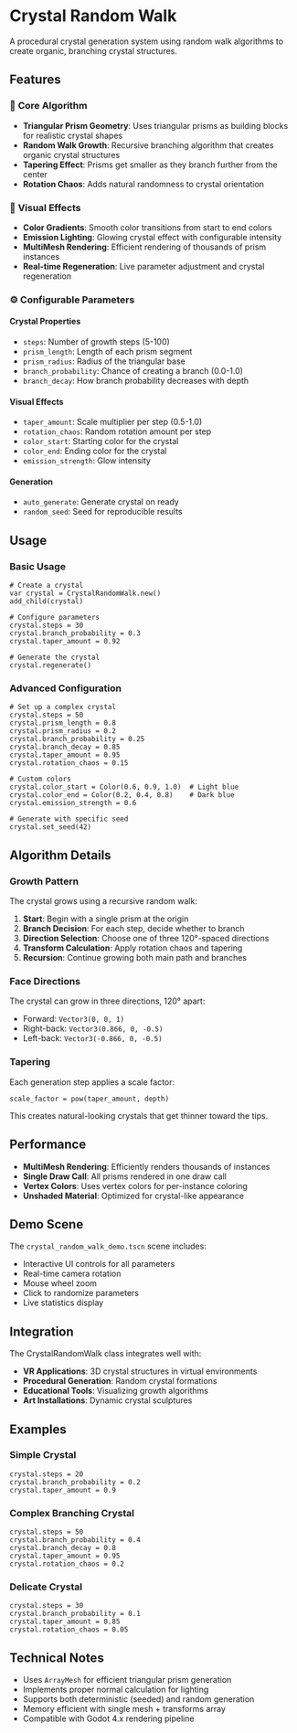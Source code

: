 # Crystal Random Walk

A procedural crystal generation system using random walk algorithms to create organic, branching crystal structures.

## Features

### 🎯 **Core Algorithm**
- **Triangular Prism Geometry**: Uses triangular prisms as building blocks for realistic crystal shapes
- **Random Walk Growth**: Recursive branching algorithm that creates organic crystal structures
- **Tapering Effect**: Prisms get smaller as they branch further from the center
- **Rotation Chaos**: Adds natural randomness to crystal orientation

### 🎨 **Visual Effects**
- **Color Gradients**: Smooth color transitions from start to end colors
- **Emission Lighting**: Glowing crystal effect with configurable intensity
- **MultiMesh Rendering**: Efficient rendering of thousands of prism instances
- **Real-time Regeneration**: Live parameter adjustment and crystal regeneration

### ⚙️ **Configurable Parameters**

#### Crystal Properties
- `steps`: Number of growth steps (5-100)
- `prism_length`: Length of each prism segment
- `prism_radius`: Radius of the triangular base
- `branch_probability`: Chance of creating a branch (0.0-1.0)
- `branch_decay`: How branch probability decreases with depth

#### Visual Effects
- `taper_amount`: Scale multiplier per step (0.5-1.0)
- `rotation_chaos`: Random rotation amount per step
- `color_start`: Starting color for the crystal
- `color_end`: Ending color for the crystal
- `emission_strength`: Glow intensity

#### Generation
- `auto_generate`: Generate crystal on ready
- `random_seed`: Seed for reproducible results

## Usage

### Basic Usage
```gdscript
# Create a crystal
var crystal = CrystalRandomWalk.new()
add_child(crystal)

# Configure parameters
crystal.steps = 30
crystal.branch_probability = 0.3
crystal.taper_amount = 0.92

# Generate the crystal
crystal.regenerate()
```

### Advanced Configuration
```gdscript
# Set up a complex crystal
crystal.steps = 50
crystal.prism_length = 0.8
crystal.prism_radius = 0.2
crystal.branch_probability = 0.25
crystal.branch_decay = 0.85
crystal.taper_amount = 0.95
crystal.rotation_chaos = 0.15

# Custom colors
crystal.color_start = Color(0.6, 0.9, 1.0)  # Light blue
crystal.color_end = Color(0.2, 0.4, 0.8)    # Dark blue
crystal.emission_strength = 0.6

# Generate with specific seed
crystal.set_seed(42)
```

## Algorithm Details

### Growth Pattern
The crystal grows using a recursive random walk:

1. **Start**: Begin with a single prism at the origin
2. **Branch Decision**: For each step, decide whether to branch
3. **Direction Selection**: Choose one of three 120°-spaced directions
4. **Transform Calculation**: Apply rotation chaos and tapering
5. **Recursion**: Continue growing both main path and branches

### Face Directions
The crystal can grow in three directions, 120° apart:
- Forward: `Vector3(0, 0, 1)`
- Right-back: `Vector3(0.866, 0, -0.5)`
- Left-back: `Vector3(-0.866, 0, -0.5)`

### Tapering
Each generation step applies a scale factor:
```gdscript
scale_factor = pow(taper_amount, depth)
```

This creates natural-looking crystals that get thinner toward the tips.

## Performance

- **MultiMesh Rendering**: Efficiently renders thousands of instances
- **Single Draw Call**: All prisms rendered in one draw call
- **Vertex Colors**: Uses vertex colors for per-instance coloring
- **Unshaded Material**: Optimized for crystal-like appearance

## Demo Scene

The `crystal_random_walk_demo.tscn` scene includes:
- Interactive UI controls for all parameters
- Real-time camera rotation
- Mouse wheel zoom
- Click to randomize parameters
- Live statistics display

## Integration

The CrystalRandomWalk class integrates well with:
- **VR Applications**: 3D crystal structures in virtual environments
- **Procedural Generation**: Random crystal formations
- **Educational Tools**: Visualizing growth algorithms
- **Art Installations**: Dynamic crystal sculptures

## Examples

### Simple Crystal
```gdscript
crystal.steps = 20
crystal.branch_probability = 0.2
crystal.taper_amount = 0.9
```

### Complex Branching Crystal
```gdscript
crystal.steps = 50
crystal.branch_probability = 0.4
crystal.branch_decay = 0.8
crystal.taper_amount = 0.95
crystal.rotation_chaos = 0.2
```

### Delicate Crystal
```gdscript
crystal.steps = 30
crystal.branch_probability = 0.1
crystal.taper_amount = 0.85
crystal.rotation_chaos = 0.05
```

## Technical Notes

- Uses `ArrayMesh` for efficient triangular prism generation
- Implements proper normal calculation for lighting
- Supports both deterministic (seeded) and random generation
- Memory efficient with single mesh + transforms array
- Compatible with Godot 4.x rendering pipeline







